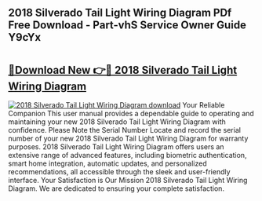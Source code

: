 ## 2018 Silverado Tail Light Wiring Diagram PDf Free Download - Part-vhS Service Owner Guide Y9cYx

# <h2><a href="http://dfhm7f.blite.top/?on=2018+Silverado+Tail+Light+Wiring+Diagram">🔗Download New 👉🔴 2018 Silverado Tail Light Wiring Diagram</a></h2>

[![2018 Silverado Tail Light Wiring Diagram download](https://i.imgur.com/lujVjoI.png)](http://dfhm7f.blite.top/?on=2018+Silverado+Tail+Light+Wiring+Diagram)
Your Reliable Companion This user manual provides a dependable guide to operating and maintaining your new 2018 Silverado Tail Light Wiring Diagram with confidence. Please Note the Serial Number Locate and record the serial number of your new 2018 Silverado Tail Light Wiring Diagram for warranty purposes. 2018 Silverado Tail Light Wiring Diagram offers users an extensive range of advanced features, including biometric authentication, smart home integration, automatic updates, and personalized recommendations, all accessible through the sleek and user-friendly interface. Your Satisfaction is Our Mission 2018 Silverado Tail Light Wiring Diagram. We are dedicated to ensuring your complete satisfaction.
